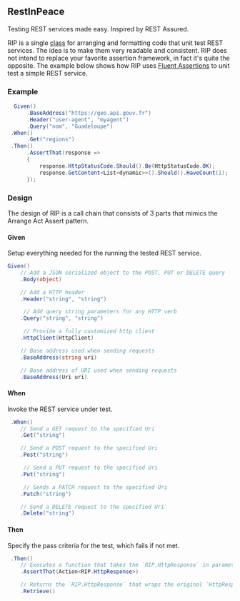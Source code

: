 ## RestInPeace
Testing REST services made easy. Inspired by REST Assured.

RIP is a single [class](https://github.com/lecaillon/RestInPeace/blob/master/src/RestInPeace/RIP.cs) for arranging and formatting code that unit test REST services. The idea is to make them very readable and consistent. RIP does not intend to replace your favorite assertion framework, in fact it's quite the opposite. The example below shows how  RIP uses [Fluent Assertions](http://fluentassertions.com/) to unit test a simple REST service.

### Example
```c#
  Given()
      .BaseAddress("https://geo.api.gouv.fr")
      .Header("user-agent", "myagent")
      .Query("nom", "Guadeloupe")
 .When()
      .Get("regions")
 .Then()
      .AssertThat(response =>
      {
          response.HttpStatusCode.Should().Be(HttpStatusCode.OK);
          response.GetContent<List<dynamic>>().Should().HaveCount(1);
      });
```

### Design
The design of RIP is a call chain that consists of 3 parts that mimics the Arrange Act Assert pattern.

#### Given
Setup everything needed for the running the tested REST service.

```c#
Given()
    // Add a JSON serialized object to the POST, PUT or DELETE query
    .Body(object)

    // Add a HTTP header
    .Header("string", "string")

     // Add query string parameters for any HTTP verb
    .Query("string", "string")

     // Provide a fully customized http client 
    .HttpClient(HttpClient)

    // Base address used when sending requests
    .BaseAddress(string uri)

    // Base address of URI used when sending requests
    .BaseAddress(Uri uri)
```

#### When
Invoke the REST service under test.
```c#
 .When()
    // Send a GET request to the specified Uri
    .Get("string")

    // Send a POST request to the specified Uri
    .Post("string")

     // Send a PUT request to the specified Uri
    .Put("string")

     // Sends a PATCH request to the specified Uri
    .Patch("string")

    // Send a DELETE request to the specified Uri
    .Delete("string")
```

#### Then
Specify the pass criteria for the test, which fails if not met.
```c#
 .Then()
    // Executes a function that takes the `RIP.HttpResponse` in parameter
    .AssertThat(Action<RIP.HttpResponse>)

    // Returns the `RIP.HttpResponse` that wraps the original `HttpResponseMessage`
    .Retrieve()
```

